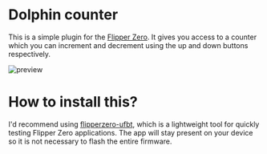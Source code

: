 # Dolphin counter
This is a simple plugin for the [Flipper Zero](https://www.flipperzero.one).
It gives you access to a counter which you can increment and decrement using the up and down buttons respectively.

![preview](https://github.com/Krulknul/dolphin-counter/blob/main/media/preview.gif)

# How to install this?
I'd recommend using [flipperzero-ufbt](https://github.com/flipperdevices/flipperzero-ufbt), which is a lightweight tool for quickly testing Flipper Zero applications. The app will stay present on your device so it is not necessary to flash the entire firmware.
